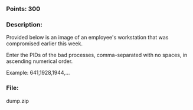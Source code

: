 ### Points: 300

### Description:

Provided below is an image of an employee's workstation that was compromised earlier this week.

Enter the PIDs of the bad processes, comma-separated with no spaces, in ascending numerical order.

Example: 641,1928,1944,...

### File: 

dump.zip
